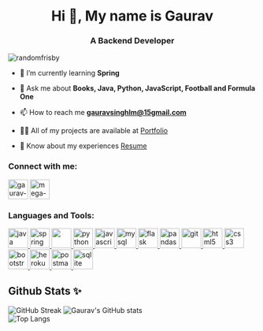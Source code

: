 <h1 align="center">Hi 👋, My name is Gaurav</h1>
<h3 align="center">A Backend Developer</h3>

<p align="left"> <img src="https://komarev.com/ghpvc/?username=randomfrisby&label=Profile%20views&color=0e75b6&style=flat" alt="randomfrisby" /> </p>

- 🌱 I’m currently learning **Spring**

- 💬 Ask me about **Books, Java, Python, JavaScript, Football and Formula One**

- 📫 How to reach me **gauravsinghlm@15gmail.com**

- 👨‍💻 All of my projects are available at [Portfolio](https://randomfrisby.github.io/)

- 📄 Know about my experiences [Resume](https://drive.google.com/file/d/1fXF7eqw4s6tCaaaZ4wfYOAomwofW7Vau/view?usp=share_link)

<h3 align="left">Connect with me:</h3>
<p align="left">
<a href="https://linkedin.com/in/gaurav-singh-91a662149" target="blank"><img align="center" src="https://cdn-icons-png.flaticon.com/512/3536/3536505.png" alt="gaurav-singh-91a662149" height="40" width="40" /></a>   <a href="https://www.goodreads.com/megafrisby " target="blank"><img align="center" src="https://cdn2.iconfinder.com/data/icons/goodreads-1/512/goodreads-square-light-1-256.png" alt="mega-frisby" height="40" width="40" /></a>
</p>

<h3 align="left">Languages and Tools:</h3>
<p align="left"> <a href="https://www.java.com" target="_blank" rel="noreferrer"> <img src="https://cdn-icons-png.flaticon.com/512/226/226777.png" alt="java" width="40" height="40"/> <a href="https://spring.io/" target="_blank" rel="noreferrer"> <img src="https://www.vectorlogo.zone/logos/springio/springio-icon.svg" alt="spring" width="40" height="40"/> <a href="https://hibernate.org/" target="_blank" rel="noreferrer"> <img src="https://cdn.freebiesupply.com/logos/large/2x/hibernate-logo-svg-vector.svg" width="40" height="40"/> <a href="https://www.python.org" target="_blank" rel="noreferrer"> <img src="https://cdn-icons-png.flaticon.com/512/5968/5968350.png" alt="python" width="40" height="40"/> </a>  <a href="https://developer.mozilla.org/en-US/docs/Web/JavaScript" target="_blank" rel="noreferrer"> <img src="https://cdn-icons-png.flaticon.com/512/5968/5968292.png" alt="javascript" width="40" height="40"/> </a> <a href="https://www.mysql.com/" target="_blank" rel="noreferrer"> <img src="https://cdn-icons-png.flaticon.com/512/5968/5968313.png" alt="mysql" width="40" height="40"/> <a href="https://flask.palletsprojects.com/" target="_blank" rel="noreferrer"> <img src="https://cms-assets.tutsplus.com/uploads/users/30/posts/16037/preview_image/flask.png" alt="flask" width="40" height="40"/> </a> <a href="https://pandas.pydata.org/" target="_blank" rel="noreferrer"> <img src="https://pandas.pydata.org/static/img/pandas_white.svg" alt="pandas" width="40" height="40"/>  <a href="https://git-scm.com/" target="_blank" rel="noreferrer"> <img src="https://www.vectorlogo.zone/logos/git-scm/git-scm-icon.svg" alt="git" width="40" height="40"/>  <a href="https://www.w3.org/html/" target="_blank" rel="noreferrer"> <img src="https://cdn-icons-png.flaticon.com/512/174/174854.png" alt="html5" width="40" height="40"/> </a>  <a href="https://www.w3schools.com/css/" target="_blank" rel="noreferrer"> <img src="https://cdn-icons-png.flaticon.com/512/732/732190.png" alt="css3" width="40" height="40"/></a> <a href="https://getbootstrap.com" target="_blank" rel="noreferrer"> <img src="https://cdn-icons-png.flaticon.com/512/5968/5968672.png" alt="bootstrap" width="40" height="40"/> </a>  </a>  </a> <a href="https://heroku.com" target="_blank" rel="noreferrer"> <img src="https://www.vectorlogo.zone/logos/heroku/heroku-icon.svg" alt="heroku" width="40" height="40"/> </a>  <a href="https://postman.com" target="_blank" rel="noreferrer"> <img src="https://www.vectorlogo.zone/logos/getpostman/getpostman-icon.svg" alt="postman" width="40" height="40"/> </a>  </a> </a> <a href="https://www.sqlite.org/" target="_blank" rel="noreferrer"> <img src="https://www.vectorlogo.zone/logos/sqlite/sqlite-icon.svg" alt="sqlite" width="40" height="40"/> </a> </p>

<!-- <p><img align="left" src="https://github-readme-stats.vercel.app/api/top-langs?username=randomfrisby&show_icons=true&locale=en&layout=compact" alt="randomfrisby" /></p> -->

<!-- <p>&nbsp;<img align="center" src="https://github-readme-stats.vercel.app/api?username=randomfrisby&show_icons=true&locale=en" alt="randomfrisby" /></p> -->

 ## Github Stats ✨

![GitHub Streak](https://streak-stats.demolab.com?user=randomFrisby&theme=nightowl)  ![Gaurav's GitHub stats](https://github-readme-stats.vercel.app/api?username=randomFrisby&show_icons=true&theme=nightowl)  <br> ![Top Langs](https://github-readme-stats.vercel.app/api/top-langs/?username=randomFrisby&layout=compact&hide_border=false&theme=nightowl)







<!--
### Hi there 👋
**randomFrisby/randomFrisby** is a ✨ _special_ ✨ repository because its `README.md` (this file) appears on your GitHub profile.

Here are some ideas to get you started:

- 🔭 I’m currently working on ...
- 🌱 I’m currently learning ...
- 👯 I’m looking to collaborate on ...
- 🤔 I’m looking for help with ...
- 💬 Ask me about ...
- 📫 How to reach me: ...
- 😄 Pronouns: ...
- ⚡ Fun fact: ...
-->
